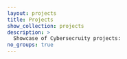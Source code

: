 ```yaml
---
layout: projects
title: Projects
show_collection: projects
description: >
  Showcase of Cybersecruity projects:
no_groups: true
---
```

